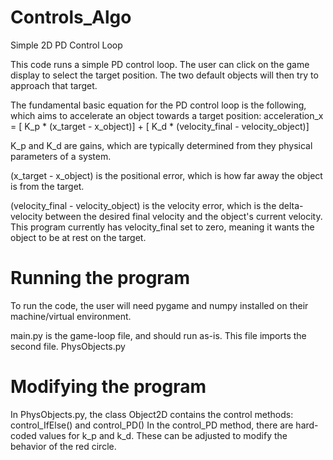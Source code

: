 # Controls_Algo
 Simple 2D PD Control Loop
 
 This code runs a simple PD control loop. The user can click on the game display to select the target position. The two default objects will then try to approach that target.
 
 The fundamental basic equation for the PD control loop is the following, which aims to accelerate an object towards a target position:
 acceleration_x = [ K_p * (x_target - x_object)] + [ K_d * (velocity_final - velocity_object)]
 
 K_p and K_d are gains, which are typically determined from they physical parameters of a system.
 
 (x_target - x_object) is the positional error, which is how far away the object is from the target.
 
 (velocity_final - velocity_object) is the velocity error, which is the delta-velocity between the desired final velocity and the object's current velocity.
 This program currently has velocity_final set to zero, meaning it wants the object to be at rest on the target.
 
 # Running the program
 To run the code, the user will need pygame and numpy installed on their machine/virtual environment.
 
 main.py is the game-loop file, and should run as-is. This file imports the second file. PhysObjects.py
 
 # Modifying the program
 In PhysObjects.py, the class Object2D contains the control methods: control_IfElse() and control_PD()
 In the control_PD method, there are hard-coded values for k_p and k_d. These can be adjusted to modify the behavior of the red circle.
